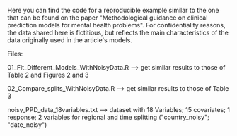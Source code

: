 Here you can find the code for a reproducible example similar to the one that can be found on the paper "Methodological guidance on clinical prediction models for mental health problems".
For confidentiality reasons, the data shared here is fictitious, but reflects the main characteristics of the data originally used in the article's models.

Files:

01_Fit_Different_Models_WithNoisyData.R -->  get similar results to those of Table 2 and Figures 2 and 3 

02_Compare_splits_WithNoisyData.R       -->  get similar results to those of Table 3

noisy_PPD_data_18variables.txt          -->  dataset with 18 Variables; 15 covariates; 1 response; 2 variables for regional and time splitting ("country_noisy"; "date_noisy")

